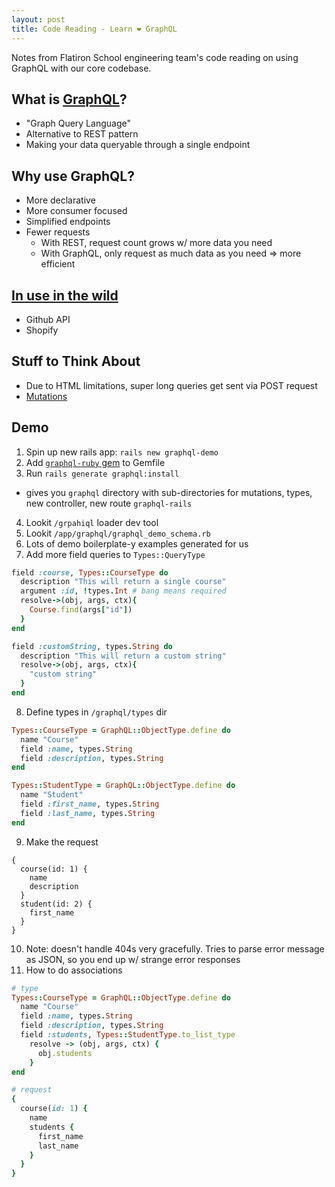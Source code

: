 ```yaml
---
layout: post
title: Code Reading - Learn ❤️ GraphQL
---
```


Notes from Flatiron School engineering team's code reading on using GraphQL with our core codebase.

## What is [GraphQL](http://graphql.org/)?

- "Graph Query Language"
- Alternative to REST pattern
- Making your data queryable through a single endpoint

## Why use GraphQL?

- More declarative
- More consumer focused
- Simplified endpoints
- Fewer requests
  - With REST, request count grows w/ more data you need
  - With GraphQL, only request as much data as you need => more efficient

## [In use in the wild](http://graphql.org/users/)

- Github API
- Shopify

## Stuff to Think About

- Due to HTML limitations, super long queries get sent via POST request
- [Mutations](http://graphql.org/learn/queries/)

## Demo

1. Spin up new rails app: `rails new graphql-demo`
2. Add [`graphql-ruby` gem](https://github.com/rmosolgo/graphql-ruby) to Gemfile
3. Run `rails generate graphql:install`
  - gives you `graphql` directory with sub-directories for mutations, types, new controller, new route `graphql-rails`
4. Lookit `/grpahiql` loader dev tool
5. Lookit `/app/graphql/graphql_demo_schema.rb`
6. Lots of demo boilerplate-y examples generated for us
7. Add more field queries to `Types::QueryType`

  ```ruby
  field :course, Types::CourseType do
    description "This will return a single course"
    argument :id, !types.Int # bang means required
    resolve->(obj, args, ctx){
      Course.find(args["id"])
    }
  end

  field :customString, types.String do
    description "This will return a custom string"
    resolve->(obj, args, ctx){
      "custom string"
    }
  end
  ```
8. Define types in `/graphql/types` dir

  ```ruby
  Types::CourseType = GraphQL::ObjectType.define do
    name "Course"
    field :name, types.String
    field :description, types.String
  end

  Types::StudentType = GraphQL::ObjectType.define do
    name "Student"
    field :first_name, types.String
    field :last_name, types.String
  end
  ```
9. Make the request

  ```
  {
    course(id: 1) {
      name
      description
    }
    student(id: 2) {
      first_name
    }
  }
  ```
10. Note: doesn't handle 404s very gracefully. Tries to parse error message as JSON, so you end up w/ strange error responses
11. How to do associations

  ```ruby
  # type
  Types::CourseType = GraphQL::ObjectType.define do
    name "Course"
    field :name, types.String
    field :description, types.String
    field :students, Types::StudentType.to_list_type
      resolve -> (obj, args, ctx) {
        obj.students
      }
  end

  # request
  {
    course(id: 1) {
      name
      students {
        first_name
        last_name
      }
    }
  }
  ```
